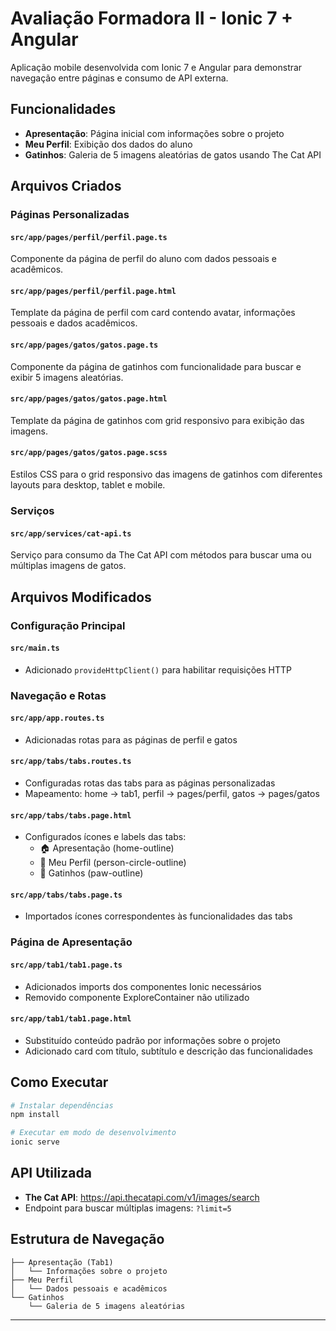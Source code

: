 # Avaliação Formadora II - Ionic 7 + Angular

Aplicação mobile desenvolvida com Ionic 7 e Angular para demonstrar navegação entre páginas e consumo de API externa.

## Funcionalidades

- **Apresentação**: Página inicial com informações sobre o projeto
- **Meu Perfil**: Exibição dos dados do aluno
- **Gatinhos**: Galeria de 5 imagens aleatórias de gatos usando The Cat API

## Arquivos Criados

### Páginas Personalizadas

#### `src/app/pages/perfil/perfil.page.ts`
Componente da página de perfil do aluno com dados pessoais e acadêmicos.

#### `src/app/pages/perfil/perfil.page.html`
Template da página de perfil com card contendo avatar, informações pessoais e dados acadêmicos.

#### `src/app/pages/gatos/gatos.page.ts`
Componente da página de gatinhos com funcionalidade para buscar e exibir 5 imagens aleatórias.

#### `src/app/pages/gatos/gatos.page.html`
Template da página de gatinhos com grid responsivo para exibição das imagens.

#### `src/app/pages/gatos/gatos.page.scss`
Estilos CSS para o grid responsivo das imagens de gatinhos com diferentes layouts para desktop, tablet e mobile.

### Serviços

#### `src/app/services/cat-api.ts`
Serviço para consumo da The Cat API com métodos para buscar uma ou múltiplas imagens de gatos.

## Arquivos Modificados

### Configuração Principal

#### `src/main.ts`
- Adicionado `provideHttpClient()` para habilitar requisições HTTP

### Navegação e Rotas

#### `src/app/app.routes.ts`
- Adicionadas rotas para as páginas de perfil e gatos

#### `src/app/tabs/tabs.routes.ts`
- Configuradas rotas das tabs para as páginas personalizadas
- Mapeamento: home → tab1, perfil → pages/perfil, gatos → pages/gatos

#### `src/app/tabs/tabs.page.html`
- Configurados ícones e labels das tabs:
  - 🏠 Apresentação (home-outline)
  - 👤 Meu Perfil (person-circle-outline)
  - 🐾 Gatinhos (paw-outline)

#### `src/app/tabs/tabs.page.ts`
- Importados ícones correspondentes às funcionalidades das tabs

### Página de Apresentação

#### `src/app/tab1/tab1.page.ts`
- Adicionados imports dos componentes Ionic necessários
- Removido componente ExploreContainer não utilizado

#### `src/app/tab1/tab1.page.html`
- Substituído conteúdo padrão por informações sobre o projeto
- Adicionado card com título, subtítulo e descrição das funcionalidades

## Como Executar

```bash
# Instalar dependências
npm install

# Executar em modo de desenvolvimento
ionic serve
```

## API Utilizada

- **The Cat API**: https://api.thecatapi.com/v1/images/search
- Endpoint para buscar múltiplas imagens: `?limit=5`

## Estrutura de Navegação

```
├── Apresentação (Tab1)
│   └── Informações sobre o projeto
├── Meu Perfil
│   └── Dados pessoais e acadêmicos
└── Gatinhos
    └── Galeria de 5 imagens aleatórias
```

---